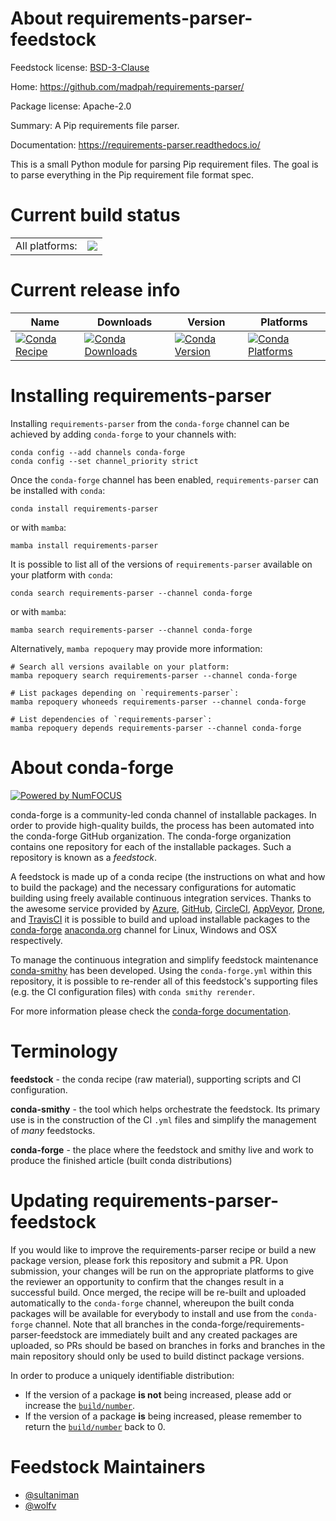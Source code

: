 About requirements-parser-feedstock
===================================

Feedstock license: [BSD-3-Clause](https://github.com/conda-forge/requirements-parser-feedstock/blob/main/LICENSE.txt)

Home: https://github.com/madpah/requirements-parser/

Package license: Apache-2.0

Summary: A Pip requirements file parser.

Documentation: https://requirements-parser.readthedocs.io/

This is a small Python module for parsing Pip requirement files.
The goal is to parse everything in the Pip requirement file format spec.

Current build status
====================


<table><tr><td>All platforms:</td>
    <td>
      <a href="https://dev.azure.com/conda-forge/feedstock-builds/_build/latest?definitionId=3531&branchName=main">
        <img src="https://dev.azure.com/conda-forge/feedstock-builds/_apis/build/status/requirements-parser-feedstock?branchName=main">
      </a>
    </td>
  </tr>
</table>

Current release info
====================

| Name | Downloads | Version | Platforms |
| --- | --- | --- | --- |
| [![Conda Recipe](https://img.shields.io/badge/recipe-requirements--parser-green.svg)](https://anaconda.org/conda-forge/requirements-parser) | [![Conda Downloads](https://img.shields.io/conda/dn/conda-forge/requirements-parser.svg)](https://anaconda.org/conda-forge/requirements-parser) | [![Conda Version](https://img.shields.io/conda/vn/conda-forge/requirements-parser.svg)](https://anaconda.org/conda-forge/requirements-parser) | [![Conda Platforms](https://img.shields.io/conda/pn/conda-forge/requirements-parser.svg)](https://anaconda.org/conda-forge/requirements-parser) |

Installing requirements-parser
==============================

Installing `requirements-parser` from the `conda-forge` channel can be achieved by adding `conda-forge` to your channels with:

```
conda config --add channels conda-forge
conda config --set channel_priority strict
```

Once the `conda-forge` channel has been enabled, `requirements-parser` can be installed with `conda`:

```
conda install requirements-parser
```

or with `mamba`:

```
mamba install requirements-parser
```

It is possible to list all of the versions of `requirements-parser` available on your platform with `conda`:

```
conda search requirements-parser --channel conda-forge
```

or with `mamba`:

```
mamba search requirements-parser --channel conda-forge
```

Alternatively, `mamba repoquery` may provide more information:

```
# Search all versions available on your platform:
mamba repoquery search requirements-parser --channel conda-forge

# List packages depending on `requirements-parser`:
mamba repoquery whoneeds requirements-parser --channel conda-forge

# List dependencies of `requirements-parser`:
mamba repoquery depends requirements-parser --channel conda-forge
```


About conda-forge
=================

[![Powered by
NumFOCUS](https://img.shields.io/badge/powered%20by-NumFOCUS-orange.svg?style=flat&colorA=E1523D&colorB=007D8A)](https://numfocus.org)

conda-forge is a community-led conda channel of installable packages.
In order to provide high-quality builds, the process has been automated into the
conda-forge GitHub organization. The conda-forge organization contains one repository
for each of the installable packages. Such a repository is known as a *feedstock*.

A feedstock is made up of a conda recipe (the instructions on what and how to build
the package) and the necessary configurations for automatic building using freely
available continuous integration services. Thanks to the awesome service provided by
[Azure](https://azure.microsoft.com/en-us/services/devops/), [GitHub](https://github.com/),
[CircleCI](https://circleci.com/), [AppVeyor](https://www.appveyor.com/),
[Drone](https://cloud.drone.io/welcome), and [TravisCI](https://travis-ci.com/)
it is possible to build and upload installable packages to the
[conda-forge](https://anaconda.org/conda-forge) [anaconda.org](https://anaconda.org/)
channel for Linux, Windows and OSX respectively.

To manage the continuous integration and simplify feedstock maintenance
[conda-smithy](https://github.com/conda-forge/conda-smithy) has been developed.
Using the ``conda-forge.yml`` within this repository, it is possible to re-render all of
this feedstock's supporting files (e.g. the CI configuration files) with ``conda smithy rerender``.

For more information please check the [conda-forge documentation](https://conda-forge.org/docs/).

Terminology
===========

**feedstock** - the conda recipe (raw material), supporting scripts and CI configuration.

**conda-smithy** - the tool which helps orchestrate the feedstock.
                   Its primary use is in the construction of the CI ``.yml`` files
                   and simplify the management of *many* feedstocks.

**conda-forge** - the place where the feedstock and smithy live and work to
                  produce the finished article (built conda distributions)


Updating requirements-parser-feedstock
======================================

If you would like to improve the requirements-parser recipe or build a new
package version, please fork this repository and submit a PR. Upon submission,
your changes will be run on the appropriate platforms to give the reviewer an
opportunity to confirm that the changes result in a successful build. Once
merged, the recipe will be re-built and uploaded automatically to the
`conda-forge` channel, whereupon the built conda packages will be available for
everybody to install and use from the `conda-forge` channel.
Note that all branches in the conda-forge/requirements-parser-feedstock are
immediately built and any created packages are uploaded, so PRs should be based
on branches in forks and branches in the main repository should only be used to
build distinct package versions.

In order to produce a uniquely identifiable distribution:
 * If the version of a package **is not** being increased, please add or increase
   the [``build/number``](https://docs.conda.io/projects/conda-build/en/latest/resources/define-metadata.html#build-number-and-string).
 * If the version of a package **is** being increased, please remember to return
   the [``build/number``](https://docs.conda.io/projects/conda-build/en/latest/resources/define-metadata.html#build-number-and-string)
   back to 0.

Feedstock Maintainers
=====================

* [@sultaniman](https://github.com/sultaniman/)
* [@wolfv](https://github.com/wolfv/)

